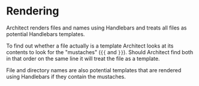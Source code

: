 # Rendering

Architect renders files and names using Handlebars and treats all files as potential Handlebars templates.

To find out whether a file actually is a template Architect looks at its contents to look for the "mustaches"
(`{{` and `}}`). Should Architect find both in that order on the same line it will treat the file as a template.

File and directory names are also potential templates that are rendered using Handlebars if they contain the mustaches.
